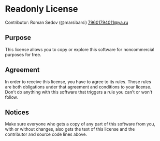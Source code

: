 # Readonly License

Contributor: Roman Sedov (@marsibarsi) <79601794011@ya.ru>

## Purpose

This license allows you to copy or explore this software for noncommercial purposes for free.

## Agreement

In order to receive this license, you have to agree to its rules.  Those rules are both obligations under that agreement and conditions to your license.  Don't do anything with this software that triggers a rule you can't or won't follow.

## Notices

Make sure everyone who gets a copy of any part of this software from you, with or without changes, also gets the text of this license and the contributor and source code lines above.
